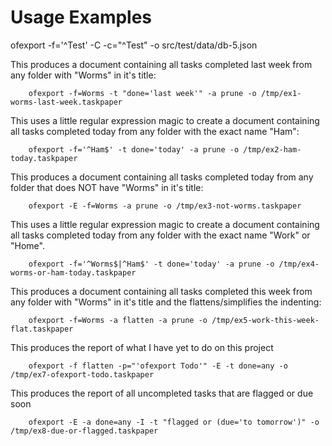 # Usage Examples

ofexport -f='^Test' -C -c="^Test" -o src/test/data/db-5.json

This produces a document containing all tasks completed last week from any folder with "Worms" in it's title:
    
        ofexport -f=Worms -t "done='last week'" -a prune -o /tmp/ex1-worms-last-week.taskpaper 

This uses a little regular expression magic to create a document containing all tasks completed today from any folder with the exact name "Ham":
    
        ofexport -f='^Ham$' -t done='today' -a prune -o /tmp/ex2-ham-today.taskpaper 
   
This produces a document containing all tasks completed today from any folder that does NOT have "Worms" in it's title:
    
        ofexport -E -f=Worms -a prune -o /tmp/ex3-not-worms.taskpaper 

This uses a little regular expression magic to create a document containing all tasks completed today from any folder with the exact name "Work" or "Home".
    
        ofexport -f='^Worms$|^Ham$' -t done='today' -a prune -o /tmp/ex4-worms-or-ham-today.taskpaper 

This produces a document containing all tasks completed this week from any folder with "Worms" in it's title and the flattens/simplifies the indenting:
    
        ofexport -f=Worms -a flatten -a prune -o /tmp/ex5-work-this-week-flat.taskpaper 

This produces the report of what I have yet to do on this project           

        ofexport -f flatten -p="'ofexport Todo'" -E -t done=any -o /tmp/ex7-ofexport-todo.taskpaper 

This produces the report of all uncompleted tasks that are flagged or due soon

        ofexport -E -a done=any -I -t "flagged or (due='to tomorrow')" -o /tmp/ex8-due-or-flagged.taskpaper 


